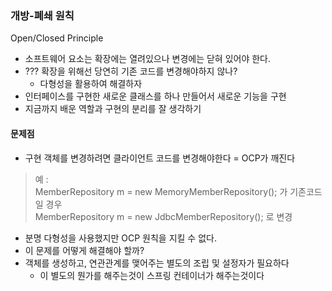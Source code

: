 ### 개방-폐쇄 원칙
Open/Closed Principle

- 소프트웨어 요소는 확장에는 열려있으나 변경에는 닫혀 있어야 한다.
- ??? 확장을 위해선 당연히 기존 코드를 변경해야하지 않나?
	- 다형성을 활용하여 해결하자
- 인터페이스를 구현한 새로운 클래스를 하나 만들어서 새로운 기능을 구현
- 지금까지 배운 역할과 구현의 분리를 잘 생각하기

#### 문제점
- 구현 객체를 변경하려면 클라이언트 코드를 변경해야한다 = OCP가 깨진다
> 예 :  
> MemberRepository m = new MemoryMemberRepository(); 가 기존코드 일 경우  
> MemberRepository m = new JdbcMemberRepository(); 로 변경

- 분명 다형성을 사용했지만 OCP 원칙을 지킬 수 없다.
- 이 문제를 어떻게 해결해야 할까?
- 객체를 생성하고, 연관관계를 맺어주는 별도의 조립 및 설정자가 필요하다
	- 이 별도의 뭔가를 해주는것이 스프링 컨테이너가 해주는것이다
